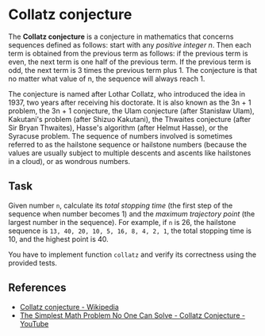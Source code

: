 # Collatz conjecture

The **Collatz conjecture** is a conjecture in mathematics that concerns sequences defined as follows: start with any *positive integer n*. Then each term is obtained from the previous term as follows: if the previous term is even, the next term is one half of the previous term. If the previous term is odd, the next term is 3 times the previous term plus 1. The conjecture is that no matter what value of n, the sequence will always reach 1.

The conjecture is named after Lothar Collatz, who introduced the idea in 1937, two years after receiving his doctorate. It is also known as the 3n + 1 problem, the 3n + 1 conjecture, the Ulam conjecture (after Stanisław Ulam), Kakutani's problem (after Shizuo Kakutani), the Thwaites conjecture (after Sir Bryan Thwaites), Hasse's algorithm (after Helmut Hasse), or the Syracuse problem. The sequence of numbers involved is sometimes referred to as the hailstone sequence or hailstone numbers (because the values are usually subject to multiple descents and ascents like hailstones in a cloud), or as wondrous numbers.

## Task

Given number `n`, calculate its *total stopping time* (the first step of the sequence when number becomes 1) and the *maximum trajectory point* (the largest number in the sequence). For example, if `n` is 26, the hailstone sequence is `13, 40, 20, 10, 5, 16, 8, 4, 2, 1`, the total stopping time is 10, and the highest point is 40.

You have to implement function `collatz` and verify its correctness using the provided tests.

## References

- [Collatz conjecture - Wikipedia](https://en.wikipedia.org/wiki/Collatz_conjecture)
- [The Simplest Math Problem No One Can Solve - Collatz Conjecture - YouTube](https://www.youtube.com/watch?v=094y1Z2wpJg)
